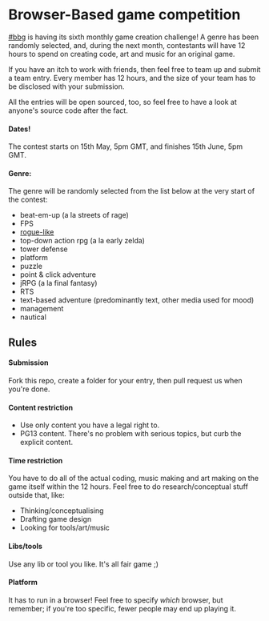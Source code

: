 # Browser-Based game competition

[#bbg](http://hashbbg.com) is having its sixth monthly game creation challenge!  A genre has been randomly selected, and, during the next month, contestants will have 12 hours to spend on creating code, art and music for an original game.

If you have an itch to work with friends, then feel free to team up and submit a team entry.  Every member has 12 hours, and the size of your team has to be disclosed with your submission.

All the entries will be open sourced, too, so feel free to have a look at anyone's source code after the fact.  

#### Dates!

The contest starts on 15th May, 5pm GMT, and finishes 15th June, 5pm GMT.

#### Genre:

The genre will be randomly selected from the list below at the very start of the contest:

* beat-em-up (a la streets of rage)
* FPS
* [rogue-like](http://en.wikipedia.org/wiki/Roguelike)
* top-down action rpg (a la early zelda)
* tower defense
* platform
* puzzle
* point & click adventure
* jRPG (a la final fantasy)
* RTS
* text-based adventure (predominantly text, other media used for mood)
* management
* nautical

## Rules

#### Submission

Fork this repo, create a folder for your entry, then pull request us when you're done.

#### Content restriction

* Use only content you have a legal right to.
* PG13 content.  There's no problem with serious topics, but curb the explicit content.

#### Time restriction

You have to do all of the actual coding, music making and art making on the game itself within the 12 hours.  Feel free to do research/conceptual stuff outside that, like:

* Thinking/conceptualising
* Drafting game design
* Looking for tools/art/music

#### Libs/tools

Use any lib or tool you like.  It's all fair game ;)

#### Platform

It has to run in a browser! Feel free to specify *which* browser, but remember; if you're too specific, fewer people may end up playing it.
